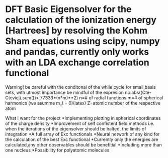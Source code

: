 # DFT Basic Eigensolver for the calculation of the ionization energy [Hartrees] by resolving the Kohm Sham equations using scipy, numpy and pandas, currently only works with an LDA exchange correlation functional
Warning! be careful with the conditonal of the while cycle for small basis sets, with utmost importance be mindful of the expresion np.abs((Cte-Cteviej).sum())>.77333*(n*m)**2)
n=# of radial functions
m=# of spherical harmonics (we asumme m_l = 0)(latex)
Z=atomic number of the respective atom

What I want for the project
*Implementing plotting in spherical coordinates of the charge density
*Improvement of self confistent field methods i.e. when the iterations of the eigensolver should be halted, the limits of integration
*A full array of Exc functionals
*Neural network of any kind for the calculation of the best Exc functional
*Currently only the energies are calculated,any other observables should be benefitial
*Including more than one nucleus
*Possibility for polyatomic molecules
